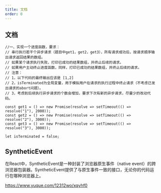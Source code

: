 ```yaml
---
title: 文档
order: 0
---
```


## 文档

<Editor></Editor>

<L name="4" src="https://blog.csdn.net/XH_jing/article/details/111313546"></L>

<L name="9" src="https://www.nowcoder.com/creation/manager/columnDetail/0DQQQm"></L>

```
//一、实现一个进度函数，要求：
// 串行执行若干个异步请求（题目中get1，get2，get3），所有请求成功后，按请求顺序输出请求返回结果的数组。
// 如果某个请求执行失败，打印已成功的结果数组，并终止后续的请求。
// 如果用户主动终止进度函数，同样，打印已成功的结果数组，并终止后续的请求。
// 注意：
// 1，以下代码的最终输出应该是 [1,2]
// 2，isTerminated为全局变量，用于模拟用户在请求的执行过程中终止请求（不考虑已发出请求的abort问题）。
// 3，考虑到后续执行异步请求的个数会增加，要求下次有新的异步请求，尽量少的改动代码。

const get1 = () => new Promise(resolve => setTimeout(() => resolve("1"), 2000));
const get2 = () => new Promise(resolve => setTimeout(() => resolve("2"), 3000));
const get3 = () => new Promise(resolve => setTimeout(() => resolve("3"), 3000));

let isTerminated = false;
```

## SyntheticEvent

在React中，SyntheticEvent是一种封装了浏览器原生事件（native event）的跨浏览器包装器。SyntheticEvent提供了与原生事件一致的接口，无论你的代码运行在哪种浏览器上。

https://www.yuque.com/12312wo/xqvhf0
